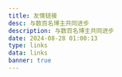 ```yaml
---
title: 友情链接
desc: 与数百名博主共同进步
description: 与数百名博主共同进步
date: 2024-08-28 01:00:13
type: links
data: links
banner: true
---
```

